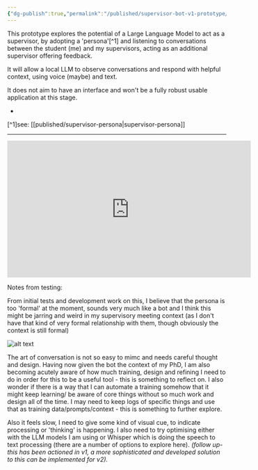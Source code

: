 ```yaml
---
{"dg-publish":true,"permalink":"/published/supervisor-bot-v1-prototype/","dgPassFrontmatter":true,"noteIcon":""}
---
```


This prototype explores the potential of a Large Language Model to act as a supervisor, by adopting a 'persona'[^1] and listening to conversations between the student (me) and my supervisors, acting as an additional supervisor offering feedback.  

It will allow a local LLM to observe conversations and respond with helpful context, using voice (maybe) and text.  

It does not aim to have an interface and won't be a fully robust usable application at this stage.

-

[^1]see: [[published/supervisor-persona\|supervisor-persona]]

---
<iframe width="560" height="315" src="https://www.youtube.com/embed/-u7upKWpRsI?si=94iSf2gUuIRT5POU" title="YouTube video player" frameborder="0" allow="accelerometer; autoplay; clipboard-write; encrypted-media; gyroscope; picture-in-picture; web-share" referrerpolicy="strict-origin-when-cross-origin" allowfullscreen></iframe>

Notes from testing:

From initial tests and development work on this, I believe that the persona is too 'formal' at the moment, sounds very much like a bot and I think this might be jarring and weird in my supervisory meeting context (as I don't have that kind of very formal relationship with them, though obviously the context is still formal)

![alt text](/img/user/images/formal-example.png)

 The art of conversation is not so easy to mimc and needs careful thought and design. Having now given the bot the context of my PhD, I am also becoming acutely aware of how much training, design and refining I need to do in order for this to be a useful tool - this is something to reflect on. I also wonder if there is a way that I can automate a training somehow that it might keep learning/ be aware of core things without so much work and design all of the time. I may need to keep logs of specific things and use that as training data/prompts/context - this is something to further explore.

Also it feels slow, I need to give some kind of visual cue, to indicate processing or 'thinking' is happening. I also need to try optimising either with the LLM models I am using or Whisper which is doing the speech to text processing (there are a number of options to explore here).
*(follow up- this has been actioned in v1, a more sophisticated and developed solution to this can be implemented for v2).*